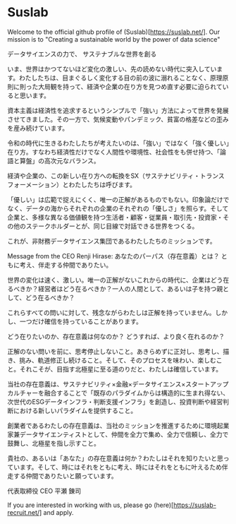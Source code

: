 # Suslab
Welcome to the official github profile of (Suslab)[https://suslab.net/]. 
Our mission is to "Creating a sustainable world by the power of data science"

データサイエンスの力で、
サステナブルな世界を創る

いま、世界はかつてないほど変化の激しい、先の読めない時代に突入しています。わたしたちは、目まぐるしく変化する目の前の波に溺れることなく、原理原則に則った大局観を持って、経済や企業の在り方を見つめ直す必要に迫られていると思います。

資本主義は経済性を追求するというシンプルで「強い」方法によって世界を発展させてきました。その一方で、気候変動やパンデミック、貧富の格差などの歪みを産み続けています。

令和の時代に生きるわたしたちが考えたいのは、「強い」ではなく「強く優しい」在り方。すなわち経済性だけでなく人間性や環境性、社会性をも併せ持つ、「論語と算盤」の高次元なバランス。

経済や企業の、この新しい在り方への転換をSX（サステナビリティ・トランスフォーメーション）とわたしたちは呼びます。

「優しい」は広範で捉えにくく、唯一の正解があるものでもない。印象論だけでなく、データの海からそれぞれの企業のそれぞれの「優しさ」を照らす。そして企業と、多様な異なる価値観を持つ生活者・顧客・従業員・取引先・投資家・その他のステークホルダーとが、同じ目線で対話できる世界をつくる。

これが、非財務データサイエンス集団であるわたしたちのミッションです。

Message from the CEO Renji Hirase: 
あなたのパーパス（存在意義）とは？
ともに考え、伴走する仲間でありたい。

世界の変化は速く、激しい。唯一の正解がないこれからの時代に、企業はどう在るべきか？経営者はどう在るべきか？一人の人間として、あるいは子を持つ親として、どう在るべきか？

これらすべての問いに対して、残念ながらわたしは正解を持っていません。しかし、一つだけ確信を持っていることがあります。

どう在りたいのか、存在意義は何なのか？
どうすれば、より良く在れるのか？

正解のない問いを前に、思考停止しないこと。あきらめずに正対し、思考し、描き、挑み、軌道修正し続けること。そして、そのプロセスを味わい、楽しむこと。それこそが、目指す北極星に至る道のりだと、わたしは確信しています。

当社の存在意義は、サステナビリティ×金融×データサイエンス×スタートアップカルチャーを融合することで「既存のパラダイムからは構造的に生まれ得ない、次世代のESGデータインフラ・判断支援インフラ」を創造し、投資判断や経営判断における新しいパラダイムを提供すること。

創業者であるわたしの存在意義は、当社のミッションを推進するために環境起業家兼データサイエンティストとして、仲間を全力で集め、全力で信頼し、全力で鼓舞し、北極星を指し示すこと。

貴社の、あるいは「あなた」の存在意義は何か？わたしはそれを知りたいと思っています。そして、時にはそれをともに考え、時にはそれをともに叶えるため伴走する仲間でありたいと願っています。

代表取締役 CEO
平瀬 錬司

If you are interested in working with us, please go (here)[https://suslab-recruit.net/] and apply. 
